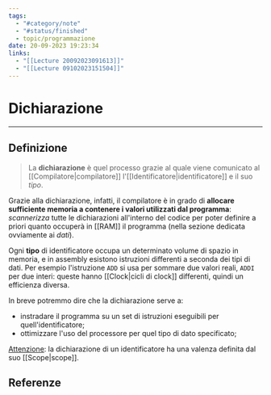 ```yaml
---
tags:
  - "#category/note"
  - "#status/finished"
  - topic/programmazione
date: 20-09-2023 19:23:34
links:
  - "[[Lecture 20092023091613]]"
  - "[[Lecture 09102023151504]]"
---
```

# Dichiarazione
---
## Definizione
> La **dichiarazione** è quel processo grazie al quale viene comunicato al [[Compilatore|compilatore]] l'[[Identificatore|identificatore]] e il suo _tipo_.

Grazie alla dichiarazione, infatti, il compilatore è in grado di **allocare sufficiente memoria a contenere i valori utilizzati dal programma**: _scannerizza_ tutte le dichiarazioni all'interno del codice per poter definire a priori quanto occuperà in [[RAM]] il programma (nella sezione dedicata ovviamente ai _dati_).

Ogni **tipo** di identificatore occupa un determinato volume di spazio in memoria, e in assembly esistono istruzioni differenti a seconda dei tipi di dati. Per esempio l'istruzione `ADD` si usa per sommare due valori reali, `ADDI` per due interi: queste hanno [[Clock|cicli di clock]] differenti, quindi un efficienza diversa.

In breve potremmo dire che la dichiarazione serve a:
- instradare il programma su un set di istruzioni eseguibili per quell'identificatore;
- ottimizzare l'uso del processore per quel tipo di dato specificato;

<u>Attenzione</u>: la dichiarazione di un identificatore ha una valenza definita dal suo [[Scope|scope]].

## Referenze